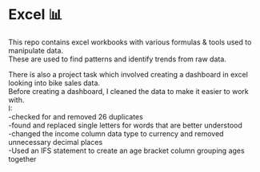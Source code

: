 # Excel 📊

This repo contains excel workbooks with various formulas & tools used to manipulate data.<br>
These are used to find patterns and identify trends from raw data.<br>

There is also a project task which involved creating a dashboard in excel looking into bike sales data.<br>
Before creating a dashboard, I cleaned the data to make it easier to work with.<br> 
I:<br>
-checked for and removed 26 duplicates<br>
-found and replaced single letters for words that are better understood<br>
-changed the income column data type to currency and removed unnecessary decimal places<br>
-Used an IFS statement to create an age bracket column grouping ages together<br>
